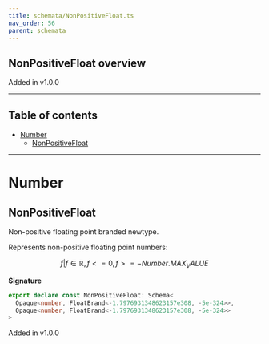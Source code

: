 ```yaml
---
title: schemata/NonPositiveFloat.ts
nav_order: 56
parent: schemata
---
```


## NonPositiveFloat overview

Added in v1.0.0

---

<h2 class="text-delta">Table of contents</h2>

- [Number](#number)
  - [NonPositiveFloat](#nonpositivefloat)

---

# Number

## NonPositiveFloat

Non-positive floating point branded newtype.

Represents non-positive floating point numbers:

```math
 { f | f ∈ ℝ, f <= 0, f >= -Number.MAX_VALUE }
```

**Signature**

```ts
export declare const NonPositiveFloat: Schema<
  Opaque<number, FloatBrand<-1.7976931348623157e308, -5e-324>>,
  Opaque<number, FloatBrand<-1.7976931348623157e308, -5e-324>>
>
```

Added in v1.0.0
